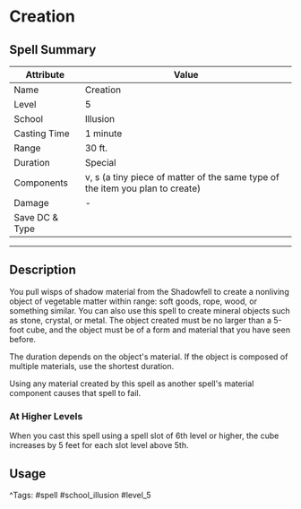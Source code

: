 # Creation

## Spell Summary

| Attribute        | Value                  |
|------------------|------------------------|
| Name             | Creation                 |
| Level            | 5                |
| School           | Illusion          |
| Casting Time     | 1 minute              |
| Range            | 30 ft.            |
| Duration         | Special             |
| Components       | v, s (a tiny piece of matter of the same type of the item you plan to create)             |
| Damage           | -               |
| Save DC & Type   |              |

---

## Description

You pull wisps of shadow material from the Shadowfell to create a nonliving object of vegetable matter within range: soft goods, rope, wood, or something similar. You can also use this spell to create mineral objects such as stone, crystal, or metal. The object created must be no larger than a 5-foot cube, and the object must be of a form and material that you have seen before.

The duration depends on the object's material. If the object is composed of multiple materials, use the shortest duration.

Using any material created by this spell as another spell's material component causes that spell to fail.

### At Higher Levels
When you cast this spell using a spell slot of 6th level or higher, the cube increases by 5 feet for each slot level above 5th.

## Usage


^Tags: #spell #school_illusion #level_5